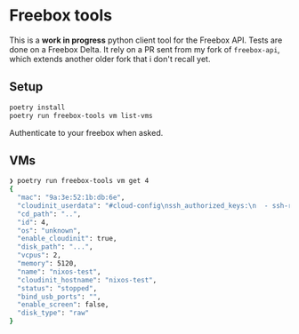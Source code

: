 # Freebox tools

This is a **work in progress** python client tool for the Freebox API. Tests are done on a Freebox Delta. It rely on a PR sent from my fork of `freebox-api`, which extends another older fork that i don't recall yet.

## Setup

```sh
poetry install
poetry run freebox-tools vm list-vms
```

Authenticate to your freebox when asked.

## VMs

```sh
❯ poetry run freebox-tools vm get 4
{
  "mac": "9a:3e:52:1b:db:6e",
  "cloudinit_userdata": "#cloud-config\nssh_authorized_keys:\n  - ssh-rsa ...\nsystem_info:\n  default_user:\n    name: myuser\npackages_update: true\npackages:\n  - cifs-utils\n  - kitty-terminfo\n  - mlocate\nmounts:\n  - [ '//mafreebox.freebox.fr/vms-datas-1', '/mnt/vms-datas-1', cifs, 'guest,uid=1000,gid=1000', '0', '0' ]\n  - [ '//mafreebox.freebox.fr/vms-datas-2', '/mnt/vms-datas-2', cifs, 'guest,uid=1000,gid=1000', '0', '0' ]\nruncmd:\n  - mount -a\n",
  "cd_path": "..",
  "id": 4,
  "os": "unknown",
  "enable_cloudinit": true,
  "disk_path": "...",
  "vcpus": 2,
  "memory": 5120,
  "name": "nixos-test",
  "cloudinit_hostname": "nixos-test",
  "status": "stopped",
  "bind_usb_ports": "",
  "enable_screen": false,
  "disk_type": "raw"
}
```
